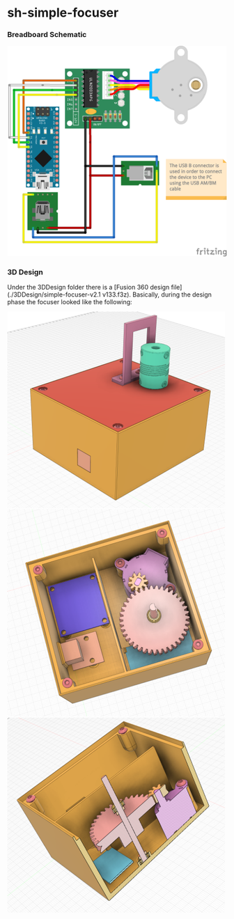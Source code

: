 # sh-simple-focuser

### Breadboard Schematic

<img src="./ArduinoFirmware/sh-simple-focuser_bb.png"/>

### 3D Design

Under the 3DDesign folder there is a [Fusion 360 design
file](./3DDesign/simple-focuser-v2.1 v133.f3z). Basically, during the design
phase the focuser looked like the following:

<img src="./3DDesign/full_view.png" width=500/>
<br/>
<img src="./3DDesign/without_lid.png" width=500/>
<br/>
<img src="./3DDesign/moving_parts_section.png" width=500/>
